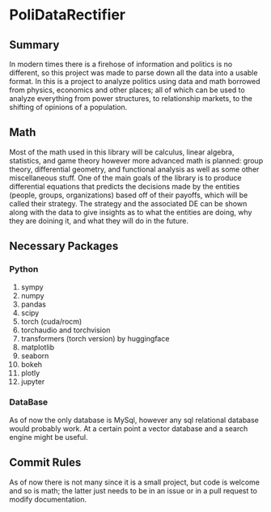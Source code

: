 # PoliDataRectifier
## Summary
In modern times there is a firehose of information and politics is no different, so this project was made to parse down all the data into a usable format. In this is a project to analyze politics using data and math borrowed from physics, economics and other places; all of which can be used to analyze everything from power structures, to relationship markets, to the shifting of opinions of a population. 
## Math
Most of the math used in this library will be calculus, linear algebra, statistics, and game theory however more advanced math is planned: group theory, differential geometry, and functional analysis as well as some other miscellaneous stuff. One of the main goals of the library is to produce differential equations that predicts the decisions made by the entities (people, groups, organizations) based off of their payoffs, which will be called their strategy. The strategy and the associated DE can be shown along with the data to give insights as to what the entities are doing, why they are doining it, and what they will do in the future.
## Necessary Packages
### Python
1. sympy
2. numpy
3. pandas
4. scipy
5. torch (cuda/rocm)
  1. torchaudio and torchvision
6. transformers (torch version) by huggingface
7. matplotlib
8. seaborn
9. bokeh
10. plotly
11. jupyter
### DataBase
As of now the only database is MySql, however any sql relational database would probably work. At a certain point a vector database and a search engine might be useful.
## Commit Rules
As of now there is not many since it is a small project, but code is welcome and so is math; the latter just needs to be in an issue or in a pull request to modify documentation.
